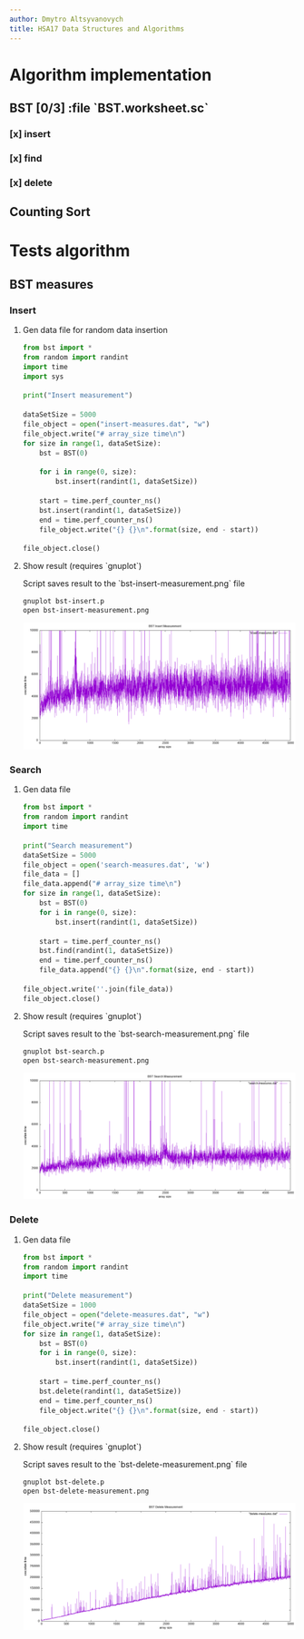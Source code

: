 ```yaml
---
author: Dmytro Altsyvanovych
title: HSA17 Data Structures and Algorithms
---
```


# Algorithm implementation

## BST \[0/3\] :file \`BST.worksheet.sc\`

### \[x\] insert

### \[x\] find

### \[x\] delete

## Counting Sort

# Tests algorithm

## BST measures

### Insert

1.  Gen data file for random data insertion

    ``` python
    from bst import *
    from random import randint
    import time
    import sys

    print("Insert measurement")

    dataSetSize = 5000
    file_object = open("insert-measures.dat", "w")
    file_object.write("# array_size time\n")
    for size in range(1, dataSetSize):
        bst = BST(0)

        for i in range(0, size):
            bst.insert(randint(1, dataSetSize))

        start = time.perf_counter_ns()
        bst.insert(randint(1, dataSetSize))
        end = time.perf_counter_ns()
        file_object.write("{} {}\n".format(size, end - start))

    file_object.close()
    ```

2.  Show result (requires \`gnuplot\`)

    Script saves result to the \`bst-insert-measurement.png\` file

    ``` shell
    gnuplot bst-insert.p
    open bst-insert-measurement.png
    ```

    ![Insert BST](bst-insert-measurement.png)

### Search

1.  Gen data file

    ``` python
    from bst import *
    from random import randint
    import time

    print("Search measurement")
    dataSetSize = 5000
    file_object = open('search-measures.dat', 'w')
    file_data = []
    file_data.append("# array_size time\n")
    for size in range(1, dataSetSize):
        bst = BST(0)
        for i in range(0, size):
            bst.insert(randint(1, dataSetSize))

        start = time.perf_counter_ns()
        bst.find(randint(1, dataSetSize))
        end = time.perf_counter_ns()
        file_data.append("{} {}\n".format(size, end - start))

    file_object.write(''.join(file_data))
    file_object.close()
    ```

2.  Show result (requires \`gnuplot\`)

    Script saves result to the \`bst-search-measurement.png\` file

    ``` shell
    gnuplot bst-search.p
    open bst-search-measurement.png
    ```

    ![Search BST](bst-search-measurement.png)

### Delete

1.  Gen data file

    ``` python
    from bst import *
    from random import randint
    import time

    print("Delete measurement")
    dataSetSize = 1000
    file_object = open("delete-measures.dat", "w")
    file_object.write("# array_size time\n")
    for size in range(1, dataSetSize):
        bst = BST(0)
        for i in range(0, size):
            bst.insert(randint(1, dataSetSize))

        start = time.perf_counter_ns()
        bst.delete(randint(1, dataSetSize))
        end = time.perf_counter_ns()
        file_object.write("{} {}\n".format(size, end - start))

    file_object.close()
    ```

2.  Show result (requires \`gnuplot\`)

    Script saves result to the \`bst-delete-measurement.png\` file

    ``` shell
    gnuplot bst-delete.p
    open bst-delete-measurement.png
    ```

    ![BST](bst-delete-measurement.png)
